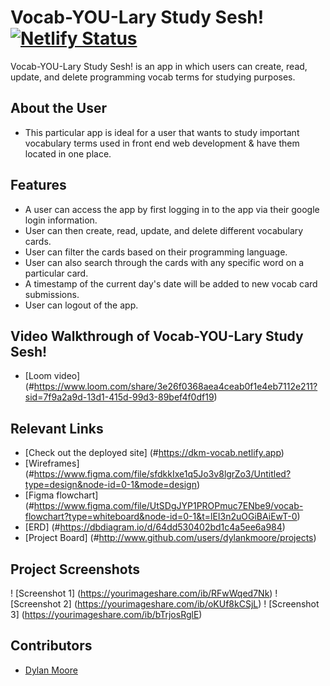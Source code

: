 # Vocab-YOU-Lary Study Sesh!  [![Netlify Status](https://api.netlify.com/api/v1/badges/0064a1a2-0b18-4501-8dd1-8c866cc7d209/deploy-status)](https://app.netlify.com/sites/dkm-vocab/deploys)

Vocab-YOU-Lary Study Sesh! is an app in which users can create, read, update, and delete programming vocab terms for studying purposes.

## About the User
- This particular app is ideal for a user that wants to study important vocabulary terms used in front end web development & have them located in one place.

## Features
- A user can access the app by first logging in to the app via their google login information.
- User can then create, read, update, and delete different vocabulary cards.
- User can filter the cards based on their programming language.
- User can also search through the cards with any specific word on a particular card.
- A timestamp of the current day's date will be added to new vocab card submissions.
- User can logout of the app.

## Video Walkthrough of Vocab-YOU-Lary Study Sesh!
- [Loom video] (#https://www.loom.com/share/3e26f0368aea4ceab0f1e4eb7112e211?sid=7f9a2a9d-13d1-415d-99d3-89bef4f0df19)

## Relevant Links
- [Check out the deployed site] (#https://dkm-vocab.netlify.app)
- [Wireframes] (#https://www.figma.com/file/sfdkkIxe1q5Jo3v8lgrZo3/Untitled?type=design&node-id=0-1&mode=design)
- [Figma flowchart] (#https://www.figma.com/file/UtSDgJYP1PROPmuc7ENbe9/vocab-flowchart?type=whiteboard&node-id=0-1&t=lEI3n2uOGiBAiEwT-0)
- [ERD] (#https://dbdiagram.io/d/64dd530402bd1c4a5ee6a984)
- [Project Board] (#http://www.github.com/users/dylankmoore/projects)

## Project Screenshots
! [Screenshot 1] (https://yourimageshare.com/ib/RFwWqed7Nk)
! [Screenshot 2] (https://yourimageshare.com/ib/oKUf8kCSjL)
! [Screenshot 3] (https://yourimageshare.com/ib/bTrjosRglE)

## Contributors
- [Dylan Moore](https://github.com/dylankmoore)
